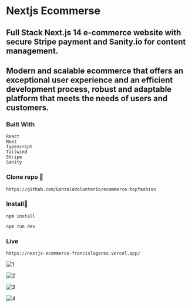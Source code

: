 # Nextjs Ecommerse

## Full Stack Next.js 14 e-commerce website with secure Stripe payment and Sanity.io for content management.

 ##  Modern and scalable ecommerce that offers an exceptional user experience and an efficient development process, robust and adaptable platform that meets the needs of users and customers.
 
 ### Built With

```
React
Next
Typescript
Tailwind
Stripe
Sanity
```

### Clone repo 🔧

```
https://github.com/GonzaloVolonterio/ecommerce-topfashion
```

### Install🔧

```
npm install

npm run dev
```

### Live

```
https://nextjs-ecommerce-francislagares.vercel.app/

```


![1](https://github.com/GonzaloVolonterio/ecommerce-topfashion/assets/64506662/23a9579e-b335-49a5-920e-a4ef13bab645)

![2](https://github.com/GonzaloVolonterio/ecommerce-topfashion/assets/64506662/45dc9a49-76f8-4a43-ac3a-4b68c622a6ff)

![3](https://github.com/GonzaloVolonterio/ecommerce-topfashion/assets/64506662/aed11c75-bfb3-4fa0-b4c8-e6280853c9d1)

![4](https://github.com/GonzaloVolonterio/ecommerce-topfashion/assets/64506662/bc9fc7b9-7b23-43b5-be1a-fbc317d04f59)

